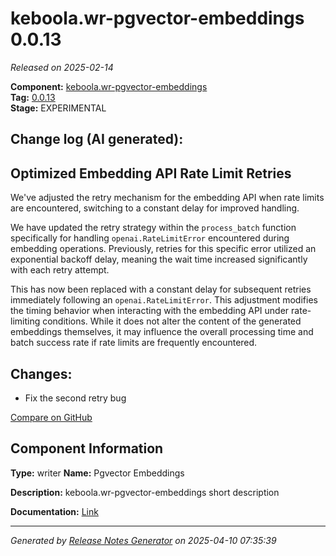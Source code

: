 #  keboola.wr-pgvector-embeddings 0.0.13

_Released on 2025-02-14_

**Component:** [keboola.wr-pgvector-embeddings](https://github.com/keboola/component-embeddings-v2)  
**Tag:** [0.0.13](https://github.com/keboola/component-embeddings-v2/releases/tag/0.0.13)  
**Stage:** EXPERIMENTAL


## Change log (AI generated):
## Optimized Embedding API Rate Limit Retries
We've adjusted the retry mechanism for the embedding API when rate limits are encountered, switching to a constant delay for improved handling.

We have updated the retry strategy within the `process_batch` function specifically for handling `openai.RateLimitError` encountered during embedding operations. Previously, retries for this specific error utilized an exponential backoff delay, meaning the wait time increased significantly with each retry attempt.

This has now been replaced with a constant delay for subsequent retries immediately following an `openai.RateLimitError`. This adjustment modifies the timing behavior when interacting with the embedding API under rate-limiting conditions. While it does not alter the content of the generated embeddings themselves, it may influence the overall processing time and batch success rate if rate limits are frequently encountered.



## Changes:



- Fix the second retry bug 



[Compare on GitHub](https://github.com/keboola/component-embeddings-v2/compare/0.0.12...0.0.13)



## Component Information
**Type:** writer
**Name:** Pgvector Embeddings

**Description:** keboola.wr-pgvector-embeddings short description


**Documentation:** [Link](https://github.com/keboola/component-embeddings-v2/blob/master/README.md)



---
_Generated by [Release Notes Generator](https://github.com/keboola/release-notes-generator)
on 2025-04-10 07:35:39_
